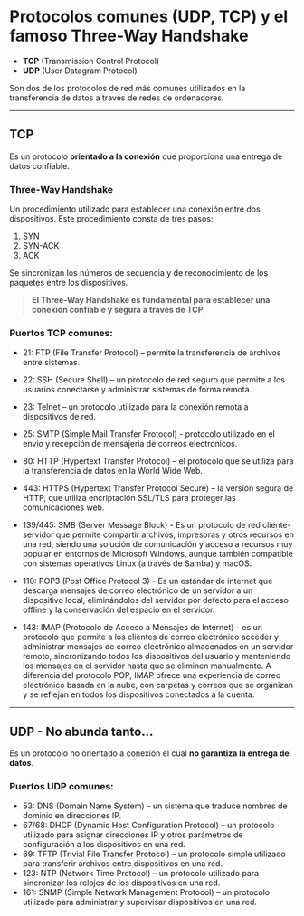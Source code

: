 # Protocolos comunes (UDP, TCP) y el famoso Three-Way Handshake
- __TCP__  (Transmission Control Protocol)
- __UDP__ (User Datagram Protocol)

Son dos de los protocolos de red más comunes utilizados en la transferencia de datos a través de redes de ordenadores.

---
## TCP
Es un protocolo __orientado a la conexión__ que proporciona una entrega de datos confiable.

### Three-Way Handshake
Un procedimiento utilizado para establecer una conexión entre dos dispositivos. Este procedimiento consta de tres pasos: 

1. SYN
2. SYN-ACK
3. ACK

Se sincronizan los números de secuencia y de reconocimiento de los paquetes entre los dispositivos. 
> __El Three-Way Handshake es fundamental para establecer una conexión confiable y segura a través de TCP.__

### Puertos TCP comunes:
- 21: FTP (File Transfer Protocol) – permite la transferencia de archivos entre sistemas.
- 22: SSH (Secure Shell) – un protocolo de red seguro que permite a los usuarios conectarse y administrar sistemas de forma remota.
- 23: Telnet – un protocolo utilizado para la conexión remota a dispositivos de red.
- 25: SMTP (Simple Mail Transfer Protocol) - protocolo utilizado en el envio y recepción de mensajeria  de correos electronicos.
- 80: HTTP (Hypertext Transfer Protocol) – el protocolo que se utiliza para la transferencia de datos en la World Wide Web.
- 443: HTTPS (Hypertext Transfer Protocol Secure) – la versión segura de HTTP, que utiliza encriptación SSL/TLS para proteger las comunicaciones web.

- 139/445: SMB (Server Message Block) - Es un protocolo de red cliente-servidor que permite compartir archivos, impresoras y otros recursos en una red, siendo una solución de comunicación y acceso a recursos muy popular en entornos de Microsoft Windows, aunque también compatible con sistemas operativos Linux (a través de Samba) y macOS.

- 110: POP3 (Post Office Protocol 3) -  Es un estándar de internet que descarga mensajes de correo electrónico de un servidor a un dispositivo local, eliminándolos del servidor por defecto para el acceso offline y la conservación del espacio en el servidor.

- 143: IMAP (Protocolo de Acceso a Mensajes de Internet) - es un protocolo que permite a los clientes de correo electrónico acceder y administrar mensajes de correo electrónico almacenados en un servidor remoto, sincronizando todos los dispositivos del usuario y manteniendo los mensajes en el servidor hasta que se eliminen manualmente. A diferencia del protocolo POP, IMAP ofrece una experiencia de correo electrónico basada en la nube, con carpetas y correos que se organizan y se reflejan en todos los dispositivos conectados a la cuenta. 

---
## UDP - No abunda tanto...
Es un protocolo no orientado a conexión el cual __no garantiza la entrega de datos__.

### Puertos UDP comunes:

- 53: DNS (Domain Name System) – un sistema que traduce nombres de dominio en direcciones IP.
- 67/68: DHCP (Dynamic Host Configuration Protocol) – un protocolo utilizado para asignar direcciones IP y otros parámetros de configuración a los dispositivos en una red.
- 69: TFTP (Trivial File Transfer Protocol) – un protocolo simple utilizado para transferir archivos entre dispositivos en una red.
- 123: NTP (Network Time Protocol) – un protocolo utilizado para sincronizar los relojes de los dispositivos en una red.
- 161: SNMP (Simple Network Management Protocol) – un protocolo utilizado para administrar y supervisar dispositivos en una red.